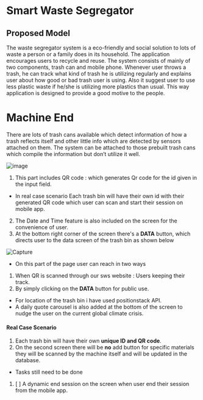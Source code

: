 # Smart Waste Segregator 

## Proposed Model 

The waste segregator system is a eco-friendly and social solution to lots of waste a person or a family does in its household. The application encourages users to recycle and reuse. The system consists of mainly of two components, trash can and mobile phone. Whenever user throws a trash, he can track what kind of trash he is utilizing regularly and explains user about how good or bad trash user is using. Also it suggest user to use less plastic waste if he/she is utilizing more plastics than usual. This way application is designed to provide a good motive to the people.

# Machine End 
There are lots of trash cans available which detect information of how a trash reflects itself and other little info which are detected by sensors attached on them. The system can be attached to those prebuilt trash cans which compile the information but don’t utilize it well.


![image](https://user-images.githubusercontent.com/52162363/117565627-d698f780-b0cf-11eb-9dc1-1b89a00264ac.png)


1. This part includes QR code : which generates Qr code for the id given in the input field. 
* In real case scenario Each trash bin will have their own id with their generated QR code which user can scan and start their session on mobile app. 
2. The Date and Time feature is also included on the screen for the convenience of user.
3. At the bottom right corner of the screen there's a **DATA** button, which directs user to the data screen of the trash bin as shown below 

![Capture](https://user-images.githubusercontent.com/52162363/117566128-722b6780-b0d2-11eb-9eec-9df60e0ab149.PNG)

* On this part of the page user can reach in two ways 
1. When QR is scanned through our sws website : Users keeping their track. 
2. By simply clicking on the **DATA** button for public use. 
* For location of the trash bin i have used positionstack API. 
*  A daily quote carousel is also added at the bottom of the screen to nudge the user on the current global climate crisis. 
#### Real Case Scenario
1. Each trash bin will have their own **unique ID and QR code**. 
2. On the second screen there will be **no** add button for specific materials they will be scanned by the machine itself and will be updated in the database. 

* Tasks still need to be done 
1. [ ] A dynamic end session on the screen when user end their session from the mobile app.
